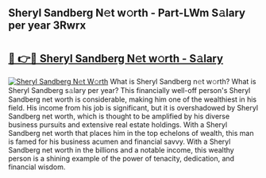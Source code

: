 ## Sheryl Sandberg N𝚎t w𝚘rth - Part-LWm S𝚊lary per year 3Rwrx

# <h2><a href="http://gc1luc.nevu.top/?p=Sheryl+Sandberg">🔗 👉🔴 Sheryl Sandberg N𝚎t w𝚘rth - S𝚊lary</a></h2>

[![Sheryl Sandberg N𝚎t W𝚘rth](https://i.imgur.com/Oavwk0R.jpeg)](http://gc1luc.nevu.top/?p=Sheryl+Sandberg)
What is Sheryl Sandberg n𝚎t w𝚘rth? What is Sheryl Sandberg s𝚊lary per year?
This financially well-off person's Sheryl Sandberg net worth is considerable, making him one of the wealthiest in his field. His income from his job is significant, but it is overshadowed by Sheryl Sandberg net worth, which is thought to be amplified by his diverse business pursuits and extensive real estate holdings. With a Sheryl Sandberg net worth that places him in the top echelons of wealth, this man is famed for his business acumen and financial savvy. With a Sheryl Sandberg net worth in the billions and a notable income, this wealthy person is a shining example of the power of tenacity, dedication, and financial wisdom.
